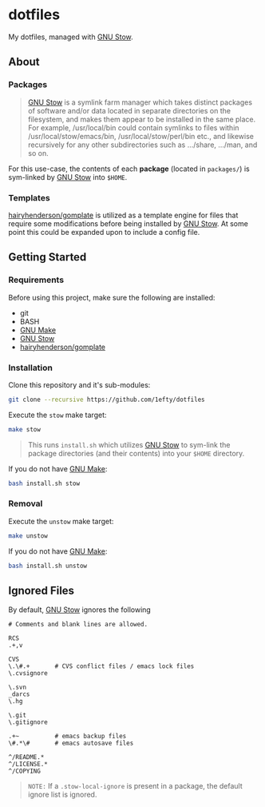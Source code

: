 # dotfiles

My dotfiles, managed with [GNU Stow][].

## About

### Packages

> [GNU Stow] is a symlink farm manager which takes distinct packages of software and/or data located in separate directories on the filesystem, and makes them appear to be installed in the same place. For example, /usr/local/bin could contain symlinks to files within /usr/local/stow/emacs/bin, /usr/local/stow/perl/bin etc., and likewise recursively for any other subdirectories such as .../share, .../man, and so on.

For this use-case, the contents of each **package** (located in `packages/`) is sym-linked by [GNU Stow] into `$HOME`.

### Templates

[hairyhenderson/gomplate][] is utilized as a template engine for files that require some modifications before being installed by [GNU Stow]. At some point this could be expanded upon to include a config file.

## Getting Started

### Requirements

Before using this project, make sure the following are installed:

- git
- BASH
- [GNU Make][]
- [GNU Stow][]
- [hairyhenderson/gomplate][]

### Installation

Clone this repository and it's sub-modules:

```bash
git clone --recursive https://github.com/1efty/dotfiles
```

Execute the `stow` make target:

```bash
make stow
```

> This runs `install.sh` which utilizes [GNU Stow][] to sym-link the package directories (and their contents) into your `$HOME` directory.

If you do not have [GNU Make][]:

```bash
bash install.sh stow
```

### Removal

Execute the `unstow` make target:

```bash
make unstow
```

If you do not have [GNU Make][]:

```bash
bash install.sh unstow
```

## Ignored Files

By default, [GNU Stow] ignores the following

```gitignore
# Comments and blank lines are allowed.

RCS
.+,v

CVS
\.\#.+       # CVS conflict files / emacs lock files
\.cvsignore

\.svn
_darcs
\.hg

\.git
\.gitignore

.+~          # emacs backup files
\#.*\#       # emacs autosave files

^/README.*
^/LICENSE.*
^/COPYING
```

> `NOTE:` If a `.stow-local-ignore` is present in a package, the default ignore list is ignored.

<!-- references -->
[GNU Stow]: <https://www.gnu.org/software/stow/>
[GNU Make]: <https://www.gnu.org/software/make/>
[CloudPosse Build-Harness]: <https://github.com/cloudposse/build-harness>
[hairyhenderson/gomplate]: <https://github.com/hairyhenderson/gomplate>
